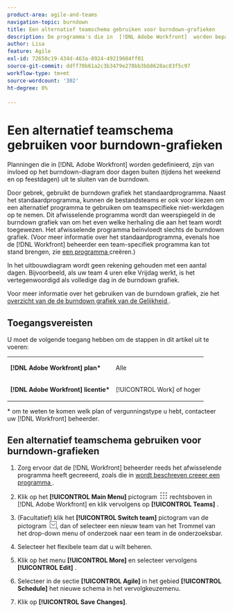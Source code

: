 ```yaml
---
product-area: agile-and-teams
navigation-topic: burndown
title: Een alternatief teamschema gebruiken voor burndown-grafieken
description: De programma's die in  [!DNL Adobe Workfront]  worden bepaald beïnvloeden de burndown grafiek door dagen van (weekends en vakanties) van de inbraak uit te sluiten.
author: Lisa
feature: Agile
exl-id: 72650c19-434d-463a-8924-49219604ff01
source-git-commit: ddff70b61a2c3b3479e278bb3bb8628ac83f5c97
workflow-type: tm+mt
source-wordcount: '302'
ht-degree: 0%

---
```


# Een alternatief teamschema gebruiken voor burndown-grafieken

Planningen die in [!DNL Adobe Workfront] worden gedefinieerd, zijn van invloed op het burndown-diagram door dagen buiten (tijdens het weekend en op feestdagen) uit te sluiten van de burndown.

Door gebrek, gebruikt de burndown grafiek het standaardprogramma. Naast het standaardprogramma, kunnen de bestandsteams er ook voor kiezen om een alternatief programma te gebruiken om teamspecifieke niet-werkdagen op te nemen. Dit afwisselende programma wordt dan weerspiegeld in de burndown grafiek van om het even welke herhaling die aan het team wordt toegewezen. Het afwisselende programma beïnvloedt slechts de burndown grafiek. (Voor meer informatie over het standaardprogramma, evenals hoe de [!DNL Workfront] beheerder een team-specifiek programma kan tot stand brengen, zie [ een programma ](../../../administration-and-setup/set-up-workfront/configure-timesheets-schedules/create-schedules.md) creëren.)

In het uitbouwdiagram wordt geen rekening gehouden met een aantal dagen. Bijvoorbeeld, als uw team 4 uren elke Vrijdag werkt, is het vertegenwoordigd als volledige dag in de burndown grafiek.

Voor meer informatie over het gebruiken van de burndown grafiek, zie het [ overzicht van de de burndown grafiek van de Gelijkheid ](../../../agile/use-scrum-in-an-agile-team/burndown/burndown-chart-overview.md).

## Toegangsvereisten

U moet de volgende toegang hebben om de stappen in dit artikel uit te voeren:

<table style="table-layout:auto"> 
 <col> 
 </col> 
 <col> 
 </col> 
 <tbody> 
  <tr> 
   <td role="rowheader"><strong>[!DNL Adobe Workfront] plan*</strong></td> 
   <td> <p>Alle</p> </td> 
  </tr> 
  <tr> 
   <td role="rowheader"><strong>[!DNL Adobe Workfront] licentie*</strong></td> 
   <td> <p>[!UICONTROL Work] of hoger</p> </td> 
  </tr> 
 </tbody> 
</table>

&#42; om te weten te komen welk plan of vergunningstype u hebt, contacteer uw [!DNL Workfront] beheerder.

## Een alternatief teamschema gebruiken voor burndown-grafieken

1. Zorg ervoor dat de [!DNL Workfront] beheerder reeds het afwisselende programma heeft gecreeerd, zoals die in [ wordt beschreven creeer een programma ](../../../administration-and-setup/set-up-workfront/configure-timesheets-schedules/create-schedules.md).
1. Klik op het **[!UICONTROL Main Menu]** pictogram ![](assets/main-menu-icon.png) rechtsboven in [!DNL Adobe Workfront] en klik vervolgens op **[!UICONTROL Teams]** .

1. (Facultatief) klik het **[!UICONTROL Switch team]** pictogram van de pictogram ![ Schakelaar teampictogram ](assets/switch-team-icon.png), dan of selecteer een nieuw team van het Trommel van het drop-down menu of onderzoek naar een team in de onderzoeksbar.

1. Selecteer het flexibele team dat u wilt beheren.
1. Klik op het menu **[!UICONTROL More]** en selecteer vervolgens **[!UICONTROL Edit]** .

1. Selecteer in de sectie **[!UICONTROL Agile]** in het gebied **[!UICONTROL Schedule]** het nieuwe schema in het vervolgkeuzemenu.

1. Klik op **[!UICONTROL Save Changes]**.
